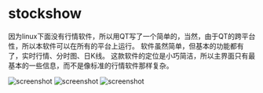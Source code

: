 # stockshow
因为linux下面没有行情软件，所以用QT写了一个简单的，当然，由于QT的跨平台性，所以本软件可以在所有的平台上运行。
软件虽然简单，但基本的功能都有了，实时行情、分时图、日K线。
这款软件的定位是小巧简洁，所以主界面只有最基本的一些信息，而不是像标准的行情软件那样复杂。

![screenshot](https://github.com/brucezhao/stockshow/blob/master/screenshot/Screenshot1.png?raw=true)
![screenshot](https://github.com/brucezhao/stockshow/blob/master/screenshot/Screenshot2.png?raw=true)
![screenshot](https://github.com/brucezhao/stockshow/blob/master/screenshot/Screenshot3.png?raw=true)
